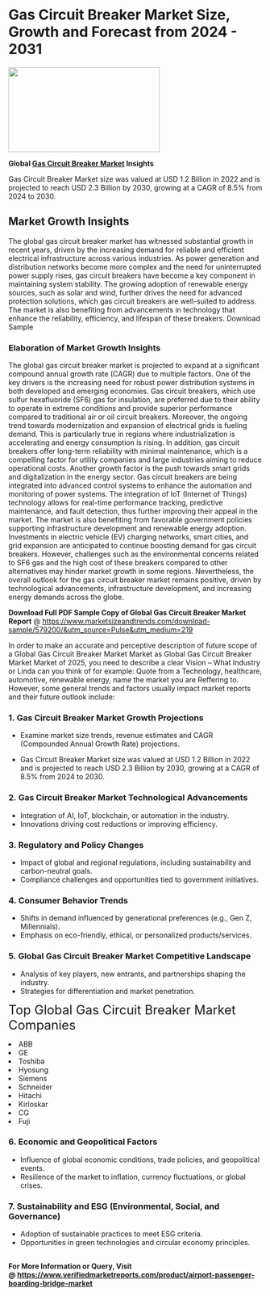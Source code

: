 <H1>Gas Circuit Breaker Market Size, Growth and Forecast from 2024 - 2031</H1><img class="aligncenter size-medium wp-image-584254" src="https://thirdeyenews.in/wp-content/uploads/2024/09/Global-Market-Research-300x168.jpeg" alt="" width="300" height="168" /><p><strong>Global&nbsp;<a href="https://www.marketsizeandtrends.com/download-sample/579200/&amp;utm_source=Pulse&amp;utm_medium=219">Gas Circuit Breaker Market</a> Insights</strong></p><p>Gas Circuit Breaker Market size was valued at USD 1.2 Billion in 2022 and is projected to reach USD 2.3 Billion by 2030, growing at a CAGR of 8.5% from 2024 to 2030.</p><p><h2>Market Growth Insights</h2> The global gas circuit breaker market has witnessed substantial growth in recent years, driven by the increasing demand for reliable and efficient electrical infrastructure across various industries. As power generation and distribution networks become more complex and the need for uninterrupted power supply rises, gas circuit breakers have become a key component in maintaining system stability. The growing adoption of renewable energy sources, such as solar and wind, further drives the need for advanced protection solutions, which gas circuit breakers are well-suited to address. The market is also benefiting from advancements in technology that enhance the reliability, efficiency, and lifespan of these breakers. Download Sample <h3>Elaboration of Market Growth Insights</h3> The global gas circuit breaker market is projected to expand at a significant compound annual growth rate (CAGR) due to multiple factors. One of the key drivers is the increasing need for robust power distribution systems in both developed and emerging economies. Gas circuit breakers, which use sulfur hexafluoride (SF6) gas for insulation, are preferred due to their ability to operate in extreme conditions and provide superior performance compared to traditional air or oil circuit breakers. Moreover, the ongoing trend towards modernization and expansion of electrical grids is fueling demand. This is particularly true in regions where industrialization is accelerating and energy consumption is rising. In addition, gas circuit breakers offer long-term reliability with minimal maintenance, which is a compelling factor for utility companies and large industries aiming to reduce operational costs. Another growth factor is the push towards smart grids and digitalization in the energy sector. Gas circuit breakers are being integrated into advanced control systems to enhance the automation and monitoring of power systems. The integration of IoT (Internet of Things) technology allows for real-time performance tracking, predictive maintenance, and fault detection, thus further improving their appeal in the market. The market is also benefiting from favorable government policies supporting infrastructure development and renewable energy adoption. Investments in electric vehicle (EV) charging networks, smart cities, and grid expansion are anticipated to continue boosting demand for gas circuit breakers. However, challenges such as the environmental concerns related to SF6 gas and the high cost of these breakers compared to other alternatives may hinder market growth in some regions. Nevertheless, the overall outlook for the gas circuit breaker market remains positive, driven by technological advancements, infrastructure development, and increasing energy demands across the globe. </p><p><span class=""><strong>Download Full PDF Sample Copy of Global Gas Circuit Breaker Market Report</strong> @ <a href="https://www.marketsizeandtrends.com/download-sample/579200/&amp;utm_source=Pulse&amp;utm_medium=219" target="_blank">https://www.marketsizeandtrends.com/download-sample/579200/&amp;utm_source=Pulse&amp;utm_medium=219</a></span></p><p>In order to make an accurate and perceptive description of future scope of a Global&nbsp;Gas Circuit Breaker Market Market as Global&nbsp;Gas Circuit Breaker Market Market of 2025, you need to describe a clear Vision &ndash; What Industry or Linda can you think of for example: Quote from a Technology, healthcare, automotive, renewable energy, name the market you are Reffering to. However, some general trends and factors usually impact market reports and their future outlook include:</p><h3>1.&nbsp;<strong>Gas Circuit Breaker Market Growth Projections</strong></h3><ul><li>Examine market size trends, revenue estimates and CAGR (Compounded Annual Growth Rate) projections.</li><li><p>Gas Circuit Breaker Market size was valued at USD 1.2 Billion in 2022 and is projected to reach USD 2.3 Billion by 2030, growing at a CAGR of 8.5% from 2024 to 2030.</p></li></ul><h3>2.&nbsp;<strong>Gas Circuit Breaker Market Technological Advancements</strong></h3><ul><li>Integration of AI, IoT, blockchain, or automation in the industry.</li><li>Innovations driving cost reductions or improving efficiency.</li></ul><h3>3.&nbsp;<strong>Regulatory and Policy Changes</strong></h3><ul><li>Impact of global and regional regulations, including sustainability and carbon-neutral goals.</li><li>Compliance challenges and opportunities tied to government initiatives.</li></ul><h3>4.&nbsp;<strong>Consumer Behavior Trends</strong></h3><ul><li>Shifts in demand influenced by generational preferences (e.g., Gen Z, Millennials).</li><li>Emphasis on eco-friendly, ethical, or personalized products/services.</li></ul><h3>5.&nbsp;<strong>Global Gas Circuit Breaker Market Competitive Landscape</strong></h3><ul><li>Analysis of key players, new entrants, and partnerships shaping the industry.</li><li>Strategies for differentiation and market penetration.</li></ul><p data-pm-slice="1 1 []"><span style="color: inherit; font-family: inherit; font-size: 25px;">Top Global Gas Circuit Breaker Market Companies</span></p><div class="" data-test-id=""><p><li>ABB</li><li> GE</li><li> Toshiba</li><li> Hyosung</li><li> Siemens</li><li> Schneider</li><li> Hitachi</li><li> Kirloskar</li><li> CG</li><li> Fuji</li></p></div><h3>6.&nbsp;<strong>Economic and Geopolitical Factors</strong></h3><ul><li>Influence of global economic conditions, trade policies, and geopolitical events.</li><li>Resilience of the market to inflation, currency fluctuations, or global crises.</li></ul><h3>7.&nbsp;<strong>Sustainability and ESG (Environmental, Social, and Governance)</strong></h3><ul><li>Adoption of sustainable practices to meet ESG criteria.</li><li>Opportunities in green technologies and circular economy principles.</li></ul><h2><strong style="font-size: 14px;">For More Information or Query, Visit @&nbsp;</strong><a style="background-color: #ffffff; font-size: 14px;" href="https://www.marketsizeandtrends.com/report/gas-circuit-breaker-market/" target="_blank">https://www.verifiedmarketreports.com/product/airport-passenger-boarding-bridge-market</a></h2>
